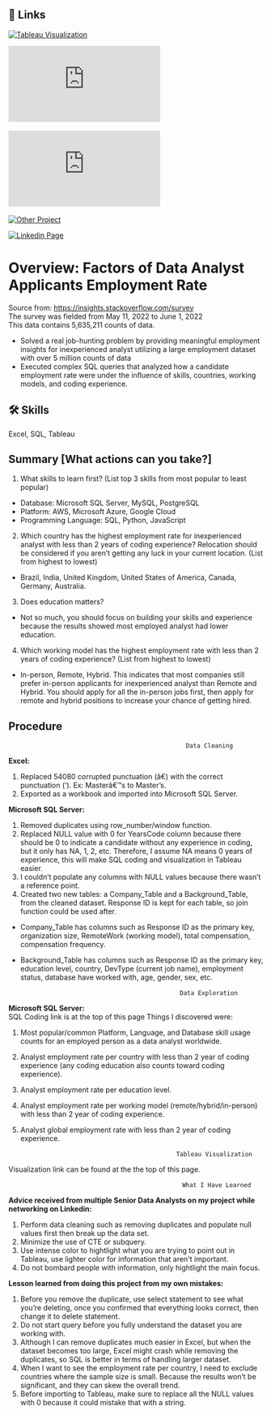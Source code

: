 
## 🔗 Links
  [![Tableau Visualization](https://public.tableau.com/app/profile/haoming.chen1867/viz/FactorsofDataAnalystApplicantsEmploymentRate__/Dashboard1)](https://public.tableau.com/app/profile/haoming.chen1867/viz/FactorsofDataAnalystApplicantsEmploymentRate__/Dashboard1)

  [![SQL Data Cleaning and Exploration Query](https://github.com/HaomingChen1998/Portfolio-Project/blob/main/Analyst%20Employment%20Rate/Data_Analyst_Project.sql)](https://github.com/HaomingChen1998/Portfolio-Project/blob/main/Analyst%20Employment%20Rate/Data_Analyst_Project.sql/)

  [![Summary in PDF](https://github.com/HaomingChen1998/Portfolio-Project/blob/main/Analyst%20Employment%20Rate/Project%20Summary.pdf)](https://github.com/HaomingChen1998/Portfolio-Project/blob/main/Analyst%20Employment%20Rate/Project%20Summary.pdf/)

  [![Other Project](https://github.com/HaomingChen1998/Portfolio-Project)](https://github.com/HaomingChen1998/Portfolio-Project/)
  
  [![Linkedin Page](https://www.linkedin.com/in/haomingchen1998/)](https://www.linkedin.com/)


# Overview: Factors of Data Analyst Applicants Employment Rate
Source from: https://insights.stackoverflow.com/survey  
The survey was fielded from May 11, 2022 to June 1, 2022  
This data contains 5,635,211 counts of data.  
- Solved a real job-hunting problem by providing meaningful employment insights for inexperienced analyst utilizing a large employment dataset with over 5 million counts of data
-  Executed complex SQL queries that analyzed how a candidate employment rate were under the influence of skills, countries, working models, and coding experience.

## 🛠 Skills
Excel, SQL, Tableau


## Summary [What actions can you take?]


1. What skills to learn first? (List top 3 skills from most popular to least popular)
- Database: Microsoft SQL Server, MySQL, PostgreSQL
- Platform: AWS, Microsoft Azure, Google Cloud
- Programming Language: SQL, Python, JavaScript
2. Which country has the highest employment rate for inexperienced analyst with less than 2 years of coding experience? Relocation should be considered if you aren’t getting any luck in your current location. (List from highest to lowest)
- Brazil, India, United Kingdom, United States of America, Canada, Germany, Australia.
3. Does education matters?
- Not so much, you should focus on building your skills and experience because the results showed most employed analyst had lower education.
4. Which working model has the highest employment rate with less than 2 years of coding experience? (List from highest to lowest)
- In-person, Remote, Hybrid. This indicates that most companies still prefer in-person applicants for inexperienced analyst than Remote and Hybrid. You should apply for all the in-person jobs first, then apply for remote and hybrid positions to increase your chance of getting hired.




## Procedure

                                                     Data Cleaning  
  **Excel:** 
1.	Replaced 54080 corrupted punctuation (â€) with the correct punctuation (‘). 
Ex: Masterâ€™s to Master’s.
2.	Exported as a workbook and imported into Microsoft SQL Server.
      
        
         


   
**Microsoft SQL Server:**
1.	Removed duplicates using row_number/window function.
2.	Replaced NULL value with 0 for YearsCode column because there should be 0 to indicate a candidate without any experience in coding, but it only has NA, 1, 2, etc. Therefore, I assume NA means 0 years of experience, this will make SQL coding and visualization in Tableau easier.
3.	I couldn’t populate any columns with NULL values because there wasn’t a reference point.
4.	Created two new tables: a Company_Table and a Background_Table, from the cleaned dataset. Response ID is kept for each table, so join function could be used after.
-	Company_Table has columns such as Response ID as the primary key, organization size, RemoteWork (working model), total compensation, compensation frequency.
-	Background_Table has columns such as Response ID as the primary key, education level, country, DevType (current job name), employment status, database have worked with, age, gender, sex, etc.







                                                    Data Exploration
**Microsoft SQL Server:**  
    SQL Coding link is at the top of this page
  Things I discovered were:
1.	Most popular/common Platform, Language, and Database skill usage counts for an employed person as a data analyst worldwide.
2.	Analyst employment rate per country with less than 2 year of coding experience (any coding education also counts toward coding experience).
3.	Analyst employment rate per education level.
4.	Analyst employment rate per working model (remote/hybrid/in-person) with less than 2 year of coding experience.
5.	Analyst global employment rate with less than 2 year of coding experience.    
  
    
                                                   Tableau Visualization 
Visualization link can be found at the the top of this page.













                                                    What I Have Learned
**Advice received from multiple Senior Data Analysts on my project while networking on Linkedin:**
1.	Perform data cleaning such as removing duplicates and populate null values first then break up the data set.
2.	Minimize the use of CTE or subquery.
3.  Use intense color to hightlight what you are trying to point out in Tableau, use lighter color for information that aren't important.
4. Do not bombard people with information, only hightlight the main focus.

**Lesson learned from doing this project from my own mistakes:**

1.	Before you remove the duplicate, use select statement to see what you’re deleting, once you confirmed that everything looks correct, then change it to delete statement.
2.	Do not start query before you fully understand the dataset you are working with.
3.	Although I can remove duplicates much easier in Excel, but when the dataset becomes too large, Excel might crash while removing the duplicates, so SQL is better in terms of handling larger dataset.
4.	When I want to see the employment rate per country, I need to exclude countries where the sample size is small. Because the results won’t be significant, and they can skew the overall trend.
5.	Before importing to Tableau, make sure to replace all the NULL values with 0 because it could mistake that with a string.



